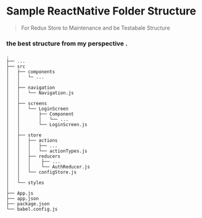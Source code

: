 Sample ReactNative Folder Structure
===================================

> For Redux Store to Maintenance and be Testabale Structure

### the best structure from my perspective .

    .
    ├── ...
    ├── src                    
    │   ├── components  
    │   │   └─ ...      
    │   │   
    │   ├── navigation  
    │   │   └── Navigation.js      
    │   │   
    │   ├── screens         
    │   │   └── LoginScreen     
    │   │       ├── Component     
    │   │       │   └── ...     
    │   │       └── LoginScreen.js     
    │   │   
    │   ├── store        
    │   │   ├── actions     
    │   │   │   ├── ...
    │   │   │   └── actionTypes.js     
    │   │   ├── reducers     
    │   │   │    ├── ...
    │   │   │    └── AuthReducer.js     
    │   │   └── configStore.js      
    │   │   
    │   └── styles     
    │
    ├── App.js
    ├── app.json
    ├── package.json
    └── babel.config.js